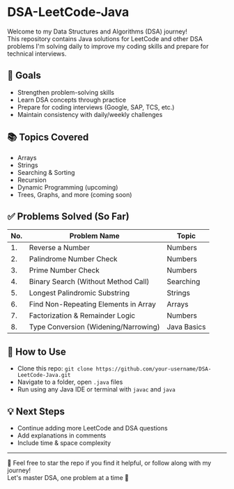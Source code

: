 # DSA-LeetCode-Java

Welcome to my Data Structures and Algorithms (DSA) journey!  
This repository contains Java solutions for LeetCode and other DSA problems I'm solving daily to improve my coding skills and prepare for technical interviews.

## 🧠 Goals
- Strengthen problem-solving skills
- Learn DSA concepts through practice
- Prepare for coding interviews (Google, SAP, TCS, etc.)
- Maintain consistency with daily/weekly challenges

## 📚 Topics Covered
- Arrays
- Strings
- Searching & Sorting
- Recursion
- Dynamic Programming (upcoming)
- Trees, Graphs, and more (coming soon)

## ✅ Problems Solved (So Far)
| No. | Problem Name                          | Topic         |
|-----|----------------------------------------|---------------|
| 1.  | Reverse a Number                      | Numbers       |
| 2.  | Palindrome Number Check               | Numbers       |
| 3.  | Prime Number Check                    | Numbers       |
| 4.  | Binary Search (Without Method Call)   | Searching     |
| 5.  | Longest Palindromic Substring         | Strings       |
| 6.  | Find Non-Repeating Elements in Array  | Arrays        |
| 7.  | Factorization & Remainder Logic       | Numbers       |
| 8.  | Type Conversion (Widening/Narrowing)  | Java Basics   |

## 🚀 How to Use
- Clone this repo: `git clone https://github.com/your-username/DSA-LeetCode-Java.git`
- Navigate to a folder, open `.java` files
- Run using any Java IDE or terminal with `javac` and `java`

## 💡 Next Steps
- Continue adding more LeetCode and DSA questions
- Add explanations in comments
- Include time & space complexity

---

📌 Feel free to star the repo if you find it helpful, or follow along with my journey!  
Let's master DSA, one problem at a time 💪
